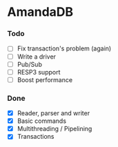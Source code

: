 # AmandaDB

### Todo
- [ ] Fix transaction's problem (again)
- [ ] Write a driver
- [ ] Pub/Sub
- [ ] RESP3 support
- [ ] Boost performance

### Done
- [x] Reader, parser and writer
- [x] Basic commands
- [x] Multithreading / Pipelining
- [X] Transactions
